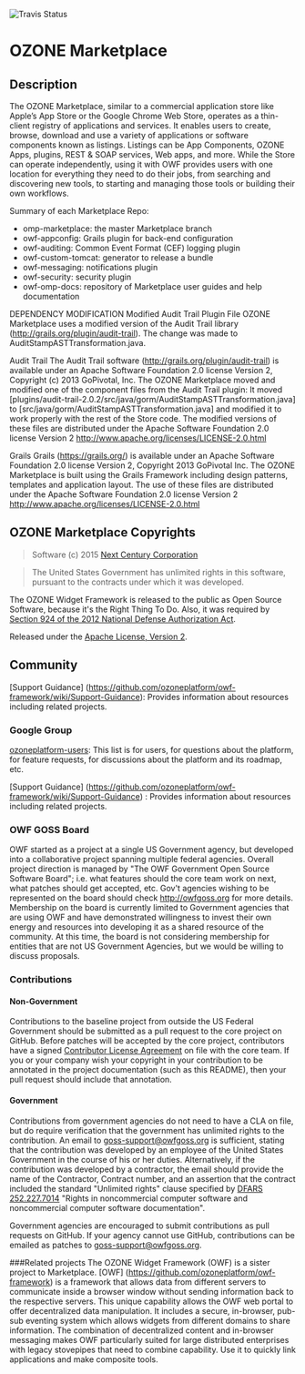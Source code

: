 ![Travis Status](https://travis-ci.org/ozoneplatform/omp-marketplace.svg)	

# OZONE Marketplace 
 
## Description

The OZONE Marketplace, similar to a commercial application store like Apple’s App Store or the Google Chrome Web Store, operates as a thin-client registry of applications and services. It enables users to create, browse, download and use a variety of applications or software components known as listings. Listings can be App Components, OZONE Apps, plugins, REST & SOAP services, Web apps, and more. 
While the Store can operate independently, using it with OWF provides users with one location for everything they need to do their jobs, from searching and discovering new tools, to starting and managing those tools or building their own workflows. 

Summary of each Marketplace Repo:
 - omp-marketplace: the master Marketplace branch
 - owf-appconfig: Grails plugin for back-end configuration
 - owf-auditing: Common Event Format (CEF) logging plugin
 - owf-custom-tomcat: generator to release a bundle
 - owf-messaging: notifications plugin
 - owf-security: security plugin
 - owf-omp-docs: repository of Marketplace user guides and help documentation

DEPENDENCY MODIFICATION
Modified Audit Trail Plugin File
OZONE Marketplace uses a modified version of the Audit Trail library
(http://grails.org/plugin/audit-trail). The change was made to
AuditStampASTTransformation.java.

Audit Trail
The Audit Trail software (http://grails.org/plugin/audit-trail) is
available under an Apache Software Foundation 2.0 license Version 2,
Copyright (c) 2013 GoPivotal, Inc.
The OZONE Marketplace moved and modified one of the component files from
the Audit Trail plugin:
It moved [plugins/audit-trail-2.0.2/src/java/gorm/AuditStampASTTransformation.java]
to [src/java/gorm/AuditStampASTTransformation.java] and modified it to
work properly with the rest of the Store code.
The modified versions of these files are distributed under the Apache
Software Foundation 2.0 license Version 2
http://www.apache.org/licenses/LICENSE-2.0.html 

Grails
Grails (https://grails.org/) is available under an Apache Software
Foundation 2.0 license Version 2, Copyright 2013 GoPivotal Inc.
The OZONE Marketplace is built using the Grails Framework including
design patterns, templates and application layout. The use of these files
are distributed under the Apache Software Foundation 2.0 license Version 2
http://www.apache.org/licenses/LICENSE-2.0.html 
 
## OZONE Marketplace Copyrights
> Software (c) 2015 [Next Century Corporation](http://www.nextcentury.com/ "Next Century")

> The United States Government has unlimited rights in this software, pursuant to the contracts under which it was developed.  
 
The OZONE Widget Framework is released to the public as Open Source Software, because it's the Right Thing To Do. Also, it was required by [Section 924 of the 2012 National Defense Authorization Act](http://www.gpo.gov/fdsys/pkg/PLAW-112publ81/pdf/PLAW-112publ81.pdf "NDAA FY12").

Released under the [Apache License, Version 2](http://www.apache.org/licenses/LICENSE-2.0.html "Apache License v2").
 
## Community

[Support Guidance] (https://github.com/ozoneplatform/owf-framework/wiki/Support-Guidance): Provides information about resources including related projects.

### Google Group

[ozoneplatform-users](https://groups.google.com/forum/?fromgroups#!forum/ozoneplatform-users): This list is for users, for questions about the platform, for feature requests, for discussions about the platform and its roadmap, etc.

[Support Guidance] (https://github.com/ozoneplatform/owf-framework/wiki/Support-Guidance) : Provides information about resources including related projects.
 
### OWF GOSS Board
OWF started as a project at a single US Government agency, but developed into a collaborative project spanning multiple federal agencies.  Overall project direction is managed by "The OWF Government Open Source Software Board"; i.e. what features should the core team work on next, what patches should get accepted, etc.  Gov't agencies wishing to be represented on the board should check http://owfgoss.org for more details.  Membership on the board is currently limited to Government agencies that are using OWF and have demonstrated willingness to invest their own energy and resources into developing it as a shared resource of the community.  At this time, the board is not considering membership for entities that are not US Government Agencies, but we would be willing to discuss proposals.
 
### Contributions

#### Non-Government
Contributions to the baseline project from outside the US Federal Government should be submitted as a pull request to the core project on GitHub.  Before patches will be accepted by the core project, contributors have a signed [Contributor License Agreement](https://www.ozoneplatform.org/ContributorLicenseAgreement1-3OZONE.docx) on file with the core team.  If you or your company wish your copyright in your contribution to be annotated in the project documentation (such as this README), then your pull request should include that annotation.
 
#### Government
Contributions from government agencies do not need to have a CLA on file, but do require verification that the government has unlimited rights to the contribution.  An email to goss-support@owfgoss.org is sufficient, stating that the contribution was developed by an employee of the United States Government in the course of his or her duties. Alternatively, if the contribution was developed by a contractor, the email should provide the name of the Contractor, Contract number, and an assertion that the contract included the standard "Unlimited rights" clause specified by [DFARS 252.227.7014](http://www.acq.osd.mil/dpap/dars/dfars/html/current/252227.htm#252.227-7014) "Rights in noncommercial computer software and noncommercial computer software documentation".
 
Government agencies are encouraged to submit contributions as pull requests on GitHub.  If your agency cannot use GitHub, contributions can be emailed as patches to goss-support@owfgoss.org.

###Related projects
The OZONE Widget Framework (OWF) is a sister project to Marketplace. [OWF] (https://github.com/ozoneplatform/owf-framework) is a framework that allows data from different servers to communicate inside a browser window without sending information back to the respective servers. This unique capability allows the OWF web portal to offer decentralized data manipulation. It includes a secure, in-browser, pub-sub eventing system which allows widgets from different domains to share information. The combination of decentralized content and in-browser messaging makes OWF particularly suited for large distributed enterprises with legacy stovepipes that need to combine capability. Use it to quickly link applications and make composite tools.
 
